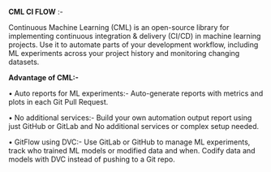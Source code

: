 **CML CI FLOW** :- 

Continuous Machine Learning (CML) is an open-source library for implementing continuous integration & delivery (CI/CD) in machine learning projects. Use it to automate parts of your development workflow, including ML experiments across your project history and monitoring changing datasets.

**Advantage of CML:-**

•	Auto reports for ML experiments:-  Auto-generate reports with metrics and plots in each Git Pull Request.

•	No additional services:-  Build your own automation output report using just GitHub or GitLab and  No additional services or complex setup needed.

•	GitFlow using DVC:- Use GitLab or GitHub to manage ML experiments, track who trained ML models or modified data and when. Codify data and models with DVC instead of pushing to a Git repo.

